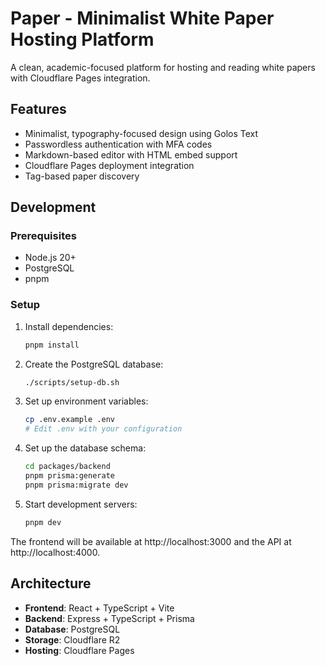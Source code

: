 # Paper - Minimalist White Paper Hosting Platform

A clean, academic-focused platform for hosting and reading white papers with Cloudflare Pages integration.

## Features

- Minimalist, typography-focused design using Golos Text
- Passwordless authentication with MFA codes
- Markdown-based editor with HTML embed support
- Cloudflare Pages deployment integration
- Tag-based paper discovery

## Development

### Prerequisites

- Node.js 20+
- PostgreSQL
- pnpm

### Setup

1. Install dependencies:
   ```bash
   pnpm install
   ```

2. Create the PostgreSQL database:
   ```bash
   ./scripts/setup-db.sh
   ```

3. Set up environment variables:
   ```bash
   cp .env.example .env
   # Edit .env with your configuration
   ```

4. Set up the database schema:
   ```bash
   cd packages/backend
   pnpm prisma:generate
   pnpm prisma:migrate dev
   ```

5. Start development servers:
   ```bash
   pnpm dev
   ```

The frontend will be available at http://localhost:3000 and the API at http://localhost:4000.

## Architecture

- **Frontend**: React + TypeScript + Vite
- **Backend**: Express + TypeScript + Prisma
- **Database**: PostgreSQL
- **Storage**: Cloudflare R2
- **Hosting**: Cloudflare Pages